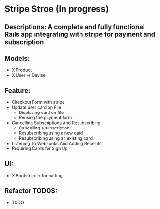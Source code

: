 # Stripe Stroe (In progress)

 ## Descriptions: A complete and fully functional Rails app integrating with stripe for payment and subscription 


## Models:
- X Product
- X User -> Devise

## Feature: 
- Checkout Form with stripe
- Update user card on File
  - Displaying card on file
  - Reusing the payment form
- Cancelling Subscriptions And Resubscribing
  - Cancelling a subscription
  - Resubscribing using a new card
  - Resubscribing using an existing card
- Listening To Webhooks And Adding Receipts
- Requiring Cards for Sign Up

## UI:
- X Bootstrap -> formatting


## Refactor TODOS:
- TODO